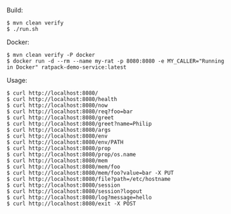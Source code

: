 Build:

    $ mvn clean verify
    $ ./run.sh
    
Docker:

    $ mvn clean verify -P docker
    $ docker run -d --rm --name my-rat -p 8080:8080 -e MY_CALLER="Running in Docker" ratpack-demo-service:latest

Usage:

    $ curl http://localhost:8080/
    $ curl http://localhost:8080/health
    $ curl http://localhost:8080/now
    $ curl http://localhost:8080/req?foo=bar
    $ curl http://localhost:8080/greet
    $ curl http://localhost:8080/greet?name=Philip
    $ curl http://localhost:8080/args
    $ curl http://localhost:8080/env
    $ curl http://localhost:8080/env/PATH
    $ curl http://localhost:8080/prop
    $ curl http://localhost:8080/prop/os.name
    $ curl http://localhost:8080/mem
    $ curl http://localhost:8080/mem/foo
    $ curl http://localhost:8080/mem/foo?value=bar -X PUT
    $ curl http://localhost:8080/file?path=/etc/hostname
    $ curl http://localhost:8080/session
    $ curl http://localhost:8080/session?logout
    $ curl http://localhost:8080/log?message=hello
    $ curl http://localhost:8080/exit -X POST
